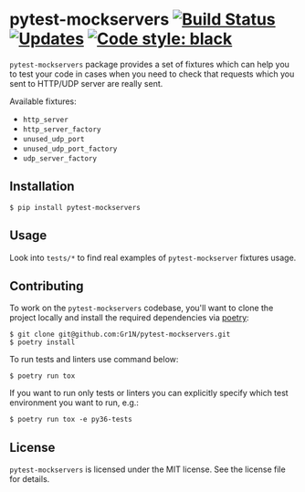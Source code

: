 # pytest-mockservers [![Build Status](https://travis-ci.org/Gr1N/pytest-mockservers.svg?branch=master)](https://travis-ci.org/Gr1N/pytest-mockservers) [![Updates](https://pyup.io/repos/github/Gr1N/pytest-mockservers/shield.svg)](https://pyup.io/repos/github/Gr1N/pytest-mockservers/) [![Code style: black](https://img.shields.io/badge/code%20style-black-000000.svg)](https://github.com/ambv/black)

`pytest-mockservers` package provides a set of fixtures which can help you to test your code in cases when you need to check that requests which you sent to HTTP/UDP server are really sent.

Available fixtures:

* `http_server`
* `http_server_factory`
* `unused_udp_port`
* `unused_udp_port_factory`
* `udp_server_factory`

## Installation

    $ pip install pytest-mockservers

## Usage

Look into `tests/*` to find real examples of `pytest-mockserver` fixtures usage.

## Contributing

To work on the `pytest-mockservers` codebase, you'll want to clone the project locally and install the required dependencies via [poetry](https://poetry.eustace.io):

    $ git clone git@github.com:Gr1N/pytest-mockservers.git
    $ poetry install

To run tests and linters use command below:

    $ poetry run tox

If you want to run only tests or linters you can explicitly specify which test environment you want to run, e.g.:

    $ poetry run tox -e py36-tests

## License

`pytest-mockservers` is licensed under the MIT license. See the license file for details.
